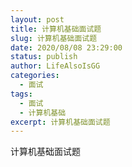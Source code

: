 ```yaml
---
layout: post
title: 计算机基础面试题
slug: 计算机基础面试题
date: 2020/08/08 23:29:00
status: publish
author: LifeAlsoIsGG
categories: 
  - 面试
tags: 
  - 面试
  - 计算机基础
excerpt: 计算机基础面试题
---
```






计算机基础面试题